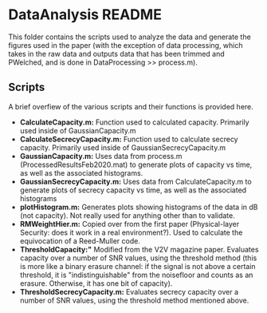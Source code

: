 # DataAnalysis README

This folder contains the scripts used to analyze the data and generate the figures
used in the paper (with the exception of data processing, which takes in the 
raw data and outputs data that has been trimmed and PWelched, and is done in 
DataProcessing >> process.m).

## Scripts
A brief overfiew of the various scripts and their functions is provided here.

- **CalculateCapacity.m:** Function used to calculated capacity. Primarily 
used inside of GaussianCapacity.m   
- **CalculateSecrecyCapacity.m:**  Function used to calculate secrecy capacity.
Primarily used inside of GaussianSecrecyCapacity.m    
- **GaussianCapacity.m:** Uses data from process.m (ProcessedResultsFeb2020.mat) to generate
plots of capacity vs time, as well as the associated histograms.    
- **GaussianSecrecyCapacity.m:** Uses data from CalculateCapacity.m to generate
plots of secrecy capacity vs time, as well as the associated histograms   
- **plotHistogram.m:** Generates plots showing histograms of the data in dB
(not capacity). Not really used for anything other than to validate.    
- **RMWeightHier.m:** Copied over from the first paper (Physical-layer Security: 
does it work in a real environment?). Used to calculate the equivocation of 
a Reed-Muller code.  
- **ThresholdCapacity:"** Modified from the V2V magazine paper. Evaluates 
capacity over a number of SNR values, using the threshold method (this is more
like a binary erasure channel: if the signal is not above a certain threshold,
it is "indistinguishable" from the noisefloor and counts as an erasure. 
Otherwise, it has one bit of capacity).
- **ThresholdSecrecyCapacity.m:** Evaluates secrecy capacity over a number of
SNR values, using the threshold method mentioned above.  


